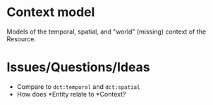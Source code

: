 # Context model

Models of the temporal, spatial, and "world" (missing) context of the Resource.

# Issues/Questions/Ideas
- Compare to `dct:temporal` and `dct:spatial`
- How does \*Entity relate to \*Context?
